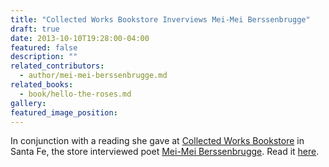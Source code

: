 ```yaml
---
title: "Collected Works Bookstore Inverviews Mei-Mei Berssenbrugge"
draft: true
date: 2013-10-10T19:28:00-04:00
featured: false
description: ""
related_contributors:
  - author/mei-mei-berssenbrugge.md
related_books:
  - book/hello-the-roses.md
gallery:
featured_image_position: 
---
```


In conjunction with a reading she gave at [Collected Works Bookstore](http://www.collectedworksbookstore.com/) in Santa Fe, the store interviewed poet [Mei-Mei Berssenbrugge](http://ndbooks.com/book/hello-the-roses). Read it [here](http://www.collectedworksbookstore.com/mei-mei-berssenbrugge). 

